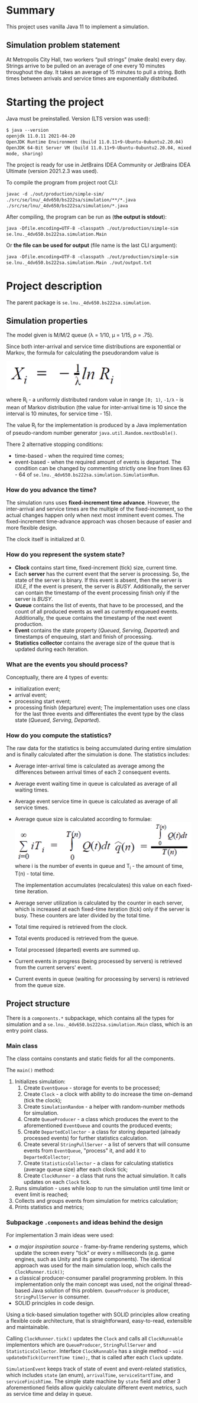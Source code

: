 # Summary

This project uses vanilla Java 11 to implement a simulation.

## Simulation problem statement

At Metropolis City Hall, two workers “pull strings” (make deals) every day.
Strings arrive to be pulled on an average of one every 10 minutes throughout the day. It
takes an average of 15 minutes to pull a string. Both times between arrivals and service
times are exponentially distributed.

# Starting the project

Java must be preinstalled. Version (LTS version was used):

```shell
$ java --version
openjdk 11.0.11 2021-04-20
OpenJDK Runtime Environment (build 11.0.11+9-Ubuntu-0ubuntu2.20.04)
OpenJDK 64-Bit Server VM (build 11.0.11+9-Ubuntu-0ubuntu2.20.04, mixed mode, sharing)
```

The project is ready for use in JetBrains IDEA Community or JetBrains IDEA Ultimate (version 2021.2.3 was used).

To compile the program from project root CLI:
```shell
javac -d ./out/production/simple-sim/ ./src/se/lnu/_4dv650/bs222sa/simulation/**/*.java ./src/se/lnu/_4dv650/bs222sa/simulation/*.java
```

After compiling, the program can be run as (**the output is stdout**):
```shell
java -Dfile.encoding=UTF-8 -classpath ./out/production/simple-sim se.lnu._4dv650.bs222sa.simulation.Main
```

Or **the file can be used for output** (file name is the last CLI argument): 
```shell
java -Dfile.encoding=UTF-8 -classpath ./out/production/simple-sim se.lnu._4dv650.bs222sa.simulation.Main ./out/output.txt
```

# Project description

The parent package is `se.lnu._4dv650.bs222sa.simulation`.

## Simulation properties

The model given is M/M/2 queue (λ = 1/10, μ = 1/15, ρ = .75).

Since both inter-arrival and service time distributions are exponential or Markov, the formula for calculating the pseudorandom value is

![exp-rnd.png](readme-files/exp-rnd.png)

where R<sub>i</sub> - a uniformly distributed random value in range `[0; 1)`, `-1/λ` - is mean of Markov distribution (the value for inter-arrival time is 10 since the interval is 10 minutes, for service time - 15).

The value R<sub>i</sub> for the implementation is produced by a Java implementation of pseudo-random number generator `java.util.Random.nextDouble()`.

There 2 alternative stopping conditions:
- time-based - when the required time comes;
- event-based - when the required amount of events is departed.
  The condition can be changed by commenting strictly one line from lines 63 - 64 of `se.lnu._4dv650.bs222sa.simulation.SimulationRun`.

### How do you advance the time?
The simulation runs uses **fixed-increment time advance**. However, the inter-arrival and service times are the multiple of the fixed-increment, so the actual changes happen only when next most imminent event comes. The fixed-increment time-advance approach was chosen because of easier and more flexible design.

The clock itself is initialized at 0.

### How do you represent the system state?

- **Clock** contains start time, fixed-increment (tick) size, current time.
- Each **server** has the current event that the server is processing. So, the state of the server is binary. If this event is absent, then the server is _IDLE_, if the event is present, the server is _BUSY_. Additionally, the server can contain the timestamp of the event processing finish only if the server is _BUSY_.
- **Queue** contains the list of events, that have to be processed, and the count of all produced events as well as currently enqueued events. Additionally, the queue contains the timestamp of the next event production.
- **Event** contains the state property (_Queued_, _Serving_, _Departed_) and timestamps of enqueuing, start and finish of processing.
- **Statistics collector** contains the average size of the queue that is updated during each iteration.

### What are the events you should process?

Conceptually, there are 4 types of events:
- initialization event;
- arrival event;
- processing start event;
- processing finish (departure) event;
The implementation uses one class for the last three events and differentiates the event type by the class state (_Queued_, _Serving_, _Departed_).

### How do you compute the statistics?

The raw data for the statistics is being accumulated during entire simulation and is finally calculated after the simulation is done. The statistics includes:
- Average inter-arrival time is calculated as average among the differences between arrival times of each 2 consequent events.
- Average event waiting time in queue is calculated as average of all waiting times.
- Average event service time in queue is calculated as average of all service times.
- Average queue size is calculated according to formulae:
![avg-num-q-integral.png](readme-files/avg-num-q-integral.png)![avg-num-q.png](readme-files/avg-num-q.png)
  where i is the number of events in queue and T<sub>i</sub> - the amount of time, T(n) - total time.

  The implementation accumulates (recalculates) this value on each fixed-time iteration.
- Average server utilization is calculated by the counter in each server, which is increased at each fixed-time iteration (tick) only if the server is busy. These counters are later divided by the total time.
- Total time required is retrieved from the clock.
- Total events produced is retrieved from the queue.
- Total processed (departed) events are summed up.
- Current events in progress (being processed by servers) is retrieved from the current servers' event.
- Current events in queue (waiting for processing by servers) is retrieved from the queue size.

## Project structure

There is a `components.*` subpackage, which contains all the types for simulation and a `se.lnu._4dv650.bs222sa.simulation.Main` class, which is an entry point class.

### Main class

The class contains constants and static fields for all the components.

The `main()` method:
1. Initializes simulation:
   1. Create `EventQueue` - storage for events to be processed;
   2. Create `Clock` - a clock with ability to do increase the time on-demand (tick the clock);
   3. Create `SimulationRandom` - a helper with random-number methods for simulation.
   4. Create `QueueProducer` - a class which produces the event to the aforementioned `EventQueue` and counts the produced events;
   5. Create `DepartedCollector` - a class for storing departed (already processed events) for further statistics calculation.
   6. Create several `StringPullServer` - a list of servers that will consume events from `EventQueue`, "process" it, and add it to `DepartedCollector`;
   7. Create `StatisticsCollector` - a class for calculating statistics (average queue size) after each clock tick;
   8. Create `ClockRunner` - a class that runs the actual simulation. It calls updates on each `Clock` tick.
2. Runs simulation - uses while loop to run the simulation until time limit or event limit is reached;
3. Collects and groups events from simulation for metrics calculation;
4. Prints statistics and metrics;

### Subpackage `.components` and ideas behind the design

For implementation 3 main ideas were used:
- _a major inspiration source_ - frame-by-frame rendering systems, which update the screen every "tick" or every `n` milliseconds (e.g. game engines, such as Unity and its game components). The identical approach was used for the main simulation loop, which calls the `ClockRunner.tick()`;
- a classical producer-consumer parallel programming problem. In this implementation only the main concept was used, not the original thread-based Java solution of this problem. `QueueProducer` is producer, `StringPullServer` is consumer.
- SOLID principles in code design.

Using a tick-based simulation together with SOLID principles allow creating a flexible code architecture, that is straightforward, easy-to-read, extensible and maintainable.

Calling `ClockRunner.tick()` updates the `Clock` and calls all `ClockRunnable` implementors which are `QueueProducer`, `StringPullServer` and `StatisticsCollector`. Interface `ClockRunnable` has a single method - `void updateOnTick(CurrentTime time);`, that is called after each `Clock` update.

`SimulationEvent` keeps track of state of event and event-related statistics, which includes `state` (an enum), `arrivalTime`, `serviceStartTime`, and `serviceFinishTime`. The simple state machine by `state` field and other 3 aforementioned fields allow quickly calculate different event metrics, such as service time and delay in queue.
